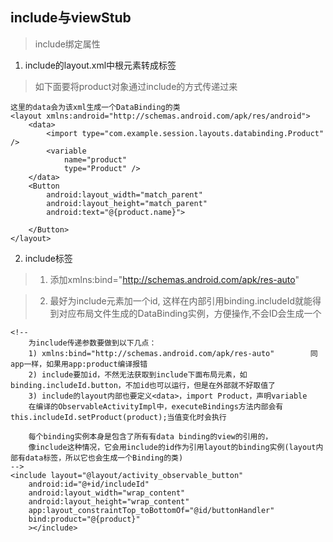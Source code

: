 ## include与viewStub
> include绑定属性
1. include的layout.xml中根元素转成<layerout>标签
> 如下面要将product对象通过include的方式传递过来
```
这里的data会为该xml生成一个DataBinding的类
<layout xmlns:android="http://schemas.android.com/apk/res/android">
    <data>
        <import type="com.example.session.layouts.databinding.Product" />
        <variable
            name="product"
            type="Product" />
    </data>
    <Button
        android:layout_width="match_parent"
        android:layout_height="match_parent"
        android:text="@{product.name}">

    </Button>
</layout>
```

2. include标签
> 1) 添加xmlns:bind="http://schemas.android.com/apk/res-auto"       

> 2) 最好为include元素加一个id, 这样在内部引用binding.includeId就能得到对应布局文件生成的DataBinding实例，方便操作,不会ID会生成一个
```
<!--
    为include传递参数要做到以下几点：
    1) xmlns:bind="http://schemas.android.com/apk/res-auto"        同app一样，如果用app:product编译报错
    2) include要加id，不然无法获取到include下面布局元素，如binding.includeId.button，不加id也可以运行，但是在外部就不好取值了
    3) include的layout内部也要定义<data>，import Product，声明variable
    在编译的ObservableActivityImpl中，executeBindings方法内部会有this.includeId.setProduct(product);当值变化时会执行

    每个binding实例本身是包含了所有有data binding的view的引用的，
    像include这种情况，它会用include的id作为引用layout的binding实例(layout内部有data标签，所以它也会生成一个Binding的类)
-->
<include layout="@layout/activity_observable_button"
    android:id="@+id/includeId"
    android:layout_width="wrap_content"
    android:layout_height="wrap_content"
    app:layout_constraintTop_toBottomOf="@id/buttonHandler"
    bind:product="@{product}"
    ></include>

```